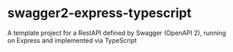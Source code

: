 # swagger2-express-typescript
A template project for a RestAPI defined by Swagger (OpenAPI 2), running on Express and implemented via TypeScript
